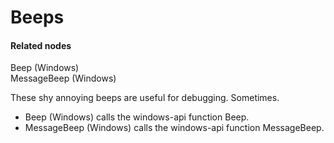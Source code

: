# Beeps

#### Related nodes
<span class="node">Beep (Windows)</span>  
<span class="node">MessageBeep (Windows)</span>  


These shy annoying beeps are useful for debugging. Sometimes.  

* <span class="node">Beep (Windows)</span> calls the windows-api function Beep.  
* <span class="node">MessageBeep (Windows)</span> calls the windows-api function MessageBeep.  

